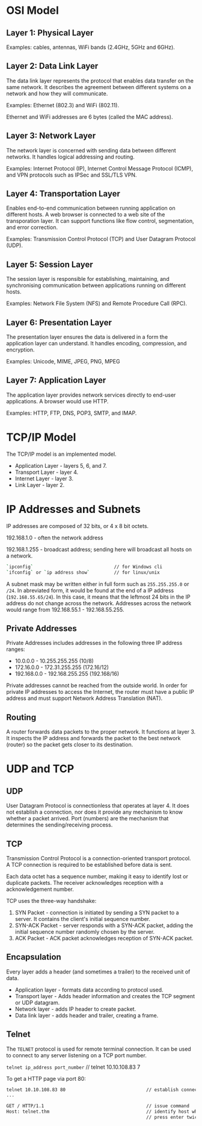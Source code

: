 # OSI Model

## Layer 1: Physical Layer

Examples: cables, antennas, WiFi bands (2.4GHz, 5GHz and 6GHz).

## Layer 2: Data Link Layer

The data link layer represents the protocol that enables data transfer on the same network. It describes the agreement between different systems on a network and how they will communicate.

Examples: Ethernet (802.3) and WiFi (802.11).

Ethernet and WiFi addresses are 6 bytes (called the MAC address).

## Layer 3: Network Layer

The network layer is concerned with sending data between different networks. It handles logical addressing and routing.

Examples: Internet Protocol (IP), Internet Control Message Protocol (ICMP), and VPN protocols such as IPSec and SSL/TLS VPN.

## Layer 4: Transportation Layer

Enables end-to-end communication between running application on different hosts. A web browser is connected to a web site of the transporation layer. It can support functions like flow control, segmentation, and error correction.

Examples: Transmission Control Protocol (TCP) and User Datagram Protocol (UDP).

## Layer 5: Session Layer

The session layer is responsible for establishing, maintaining, and synchronising communication between applications running on different hosts.

Examples: Network File System (NFS) and Remote Procedure Call (RPC).

## Layer 6: Presentation Layer

The presentation layer ensures the data is delivered in a form the application layer can understand. It handles encoding, compression, and encryption.

Examples: Unicode, MIME, JPEG, PNG, MPEG

## Layer 7: Application Layer

The application layer provides network services directly to end-user applications. A browser would use HTTP.

Examples: HTTP, FTP, DNS, POP3, SMTP, and IMAP.

# TCP/IP Model

The TCP/IP model is an implemented model.

- Application Layer - layers 5, 6, and 7.
- Transport Layer - layer 4.
- Internet Layer - layer 3.
- Link Layer - layer 2.

# IP Addresses and Subnets

IP addresses are composed of 32 bits, or 4 x 8 bit octets.

192.168.1.0 - often the network address

192.168.1.255 - broadcast address; sending here will broadcast all hosts on a network.

```bash
`ipconfig`                              // for Windows cli
`ifconfig` or `ip address show`         // for linux/unix
```

A subnet mask may be written either in full form such as `255.255.255.0` or `/24`. In abreviated form, it would be found at the end of a IP address (`192.168.55.65/24`). In this case, it means that the leftmost 24 bits in the IP address do not change across the network. Addresses across the network would range from 192.168.55.1 - 192.168.55.255.

## Private Addresses

Private Addresses includes addresses in the following three IP address ranges:

- 10.0.0.0 - 10.255.255.255 (10/8)
- 172.16.0.0 - 172.31.255.255 (172.16/12)
- 192.168.0.0 - 192.168.255.255 (192.168/16)

Private addresses cannot be reached from the outside world. In order for private IP addresses to access the Internet, the router must have a public IP address and must support Network Address Translation (NAT).

## Routing

A router forwards data packets to the proper network. It functions at layer 3. It inspects the IP address and forwards the packet to the best network (router) so the packet gets closer to its destination.

# UDP and TCP

## UDP

User Datagram Protocol is connectionless that operates at layer 4. It does not establish a connection, nor does it provide any mechanism to know whether a packet arrived. Port (numbers) are the mechanism that determines the sending/receiving process.

## TCP

Transmission Control Protocol is a connection-oriented transport protocol. A TCP connection is required to be established before data is sent.

Each data octet has a sequence number, making it easy to identify lost or duplicate packets. The receiver acknowledges reception with a acknowledgement number.

TCP uses the three-way handshake:

1. SYN Packet - connection is initiated by sending a SYN packet to a server. It contains the client's initial sequence number.
2. SYN-ACK Packet - server responds with a SYN-ACK packet, adding the initial sequence number randomly chosen by the server.
3. ACK Packet - ACK packet acknowledges reception of SYN-ACK packet.

## Encapsulation

Every layer adds a header (and sometimes a trailer) to the received unit of data.

- Application layer - formats data according to protocol used.
- Transport layer - Adds header information and creates the TCP segment or UDP datagram.
- Network layer - adds IP header to create packet.
- Data link layer - adds header and trailer, creating a frame.

## Telnet

The `TELNET` protocol is used for remote terminal connection. It can be used to connect to any server listening on a TCP port number.

`telnet ip_address port_number` // telnet 10.10.108.83 7

To get a HTTP page via port 80:

```bash
telnet 10.10.108.83 80                              // establish connection
...

GET / HTTP/1.1                                      // issue command
Host: telnet.thm                                    // identify host where anything goes
                                                    // press enter twice
```
